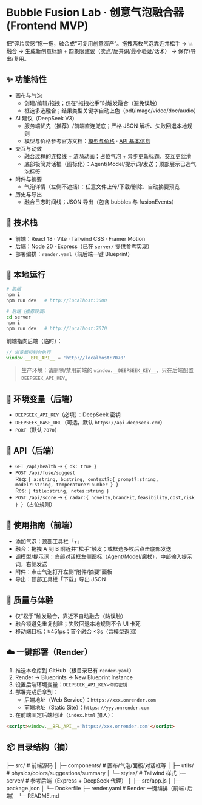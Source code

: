 # Bubble Fusion Lab · 创意气泡融合器 (Frontend MVP)
把“碎片灵感”拖一拖，融合成“可复用创意资产”。拖拽两枚气泡靠近并松手 → 💥 融合 → 生成新创意标题 + 四象限建议（卖点/反共识/最小验证/话术） → 保存/导出/复用。

## ✨ 功能特性
- 画布与气泡
  - 创建/编辑/拖拽；仅在“拖拽松手”时触发融合（避免误触）
  - 框选多选融合；结果类型关键字自动上色（pdf/image/video/doc/audio）
- AI 建议（DeepSeek V3）
  - 服务端优先（推荐）/前端直连兜底；严格 JSON 解析、失败回退本地规则  
  - 模型与价格参考官方文档：[模型与价格](https://api-docs.deepseek.com/zh-cn/quick_start/pricing) · [API 基本信息](https://api-docs.deepseek.com/zh-cn/api/deepseek-api)
- 交互与动效
  - 融合过程的连接线 + 涟漪动画；占位气泡 + 异步更新标题，交互更丝滑
  - 底部极简对话框（图标化）：Agent/Model/提示词/发送；顶部展示已选气泡标签
- 附件与摘要
  - 气泡详情（左侧不遮挡）：任意文件上传/下载/删除、自动摘要预览
- 历史与导出
  - 融合日志时间线；JSON 导出（包含 bubbles 与 fusionEvents）

## 🧱 技术栈
- 前端：React 18 · Vite · Tailwind CSS · Framer Motion
- 后端：Node 20 · Express（已在 `server/` 提供参考实现）
- 部署编排：`render.yaml`（前后端一键 Blueprint）

## 🚀 本地运行
```bash
# 前端
npm i
npm run dev   # http://localhost:3000

# 后端（推荐联调）
cd server
npm i
npm run dev   # http://localhost:7070
```

前端指向后端（临时）：
```js
// 浏览器控制台执行
window.__BFL_API__ = 'http://localhost:7070'
```

> 生产环境：请删除/禁用前端的 `window.__DEEPSEEK_KEY__`，只在后端配置 `DEEPSEEK_API_KEY`。

## 🔌 环境变量（后端）
- `DEEPSEEK_API_KEY`（必填）：DeepSeek 密钥
- `DEEPSEEK_BASE_URL`（可选，默认 `https://api.deepseek.com`）
- `PORT`（默认 `7070`）

## 🔗 API（后端）
- `GET /api/health` → `{ ok: true }`
- `POST /api/fuse/suggest`  
  Req: `{ a:string, b:string, context?:{ prompt?:string, model?:string, temperature?:number } }`  
  Res: `{ title:string, notes:string }`
- `POST /api/score` → `{ radar:{ novelty,brandFit,feasibility,cost,risk } }`（占位规则）

## 🧭 使用指南（前端）
- 添加气泡：顶部工具栏「+」
- 融合：拖拽 A 到 B 附近并“松手”触发；或框选多枚后点击底部发送
- 调模型/提示词：底部对话框左侧图标（Agent/Model/魔杖），中部输入提示词，右侧发送
- 附件：点击气泡打开左侧“附件/摘要”面板
- 导出：顶部工具栏「下载」导出 JSON

## 🧪 质量与体验
- 仅“松手”触发融合，靠近不自动融合（防误触）
- 融合锁避免重复创建；失败回退本地规则不令 UI 卡死
- 移动端目标：≥45fps；首个融合 <3s（含模型返回）

## ☁️ 一键部署（Render）
1) 推送本仓库到 GitHub（根目录已有 `render.yaml`）  
2) Render → Blueprints → New Blueprint Instance  
3) 设置后端环境变量：`DEEPSEEK_API_KEY=你的密钥`  
4) 部署完成后拿到：
   - 后端地址（Web Service）：`https://xxx.onrender.com`
   - 前端地址（Static Site）：`https://yyy.onrender.com`  
5) 在前端固定后端地址（`index.html` 加入）：
```html
<script>window.__BFL_API__='https://xxx.onrender.com'</script>
```

## 📦 目录结构（摘）
├─ src/ # 前端源码
│ ├─ components/ # 画布/气泡/面板/对话框等
│ ├─ utils/ # physics/colors/suggestions/summary
│ └─ styles/ # Tailwind 样式
├─ server/ # 参考后端（Express + DeepSeek 代理）
│ ├─ src/app.js
│ ├─ package.json
│ └─ Dockerfile
├─ render.yaml # Render 一键编排（前端+后端）
└─ README.md




